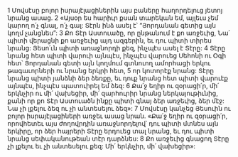 1 Մովսէսը բոլոր իսրայէլացիներին այս բաները հաղորդելուց յետոյ նրանց ասաց. 2 «Այսօր ես հարիւր քսան տարեկան եմ, այլեւս չեմ կարող ո՛չ գնալ, ո՛չ գալ: Տէրն ինձ ասել է՝ “Յորդանան գետից այն կողմ չանցնես”: 3 Քո Տէր Աստուածը, որ ընթանում է քո առջեւից, Նա՛ պիտի վերացնի քո առջեւից այդ ազգերին, եւ դու պիտի տիրես նրանց: Յեսո՛ւն պիտի առաջնորդի քեզ, ինչպէս ասել է Տէրը: 4 Տէրը նրանց հետ պիտի վարուի այնպէս, ինչպէս վարուեց Սեհոնի ու Օգի հետ՝ Յորդանան գետի այն կողմում գտնուող ամորհացի երկու թագաւորների ու նրանց երկրի հետ, 5 որ կոտորէք նրանց: Տէրը նրանց պիտի յանձնի ձեր ձեռքը, եւ դուք նրանց հետ պիտի վարուէք այնպէս, ինչպէս պատուիրել եմ ձեզ: 6 Քա՛ջ եղիր ու զօրացի՛ր, մի՛ երկնչիր ու մի՛ վախեցիր, մի՛ զարհուրիր նրանց ներկայութիւնից, քանի որ քո Տէր Աստուածն ինքը պիտի գնայ ձեր առջեւից, ձեր մէջ: Նա չի լքելու ձեզ ու չի անտեսելու ձեզ»:
7 Մովսէսը կանչեց Յեսուին ու բոլոր իսրայէլացիների առջեւ ասաց նրան. «Քա՛ջ եղիր ու զօրացի՛ր, որովհետեւ այս ժողովրդին առաջնորդելով՝ դու պիտի մտնես այն երկիրը, որ ձեր հայրերի Տէրը երդուեց տալ նրանց, եւ դու պիտի նրանց սեփականութեան տէր դարձնես: 8 Քո առջեւից գնացող Տէրը չի լքելու եւ չի անտեսելու քեզ: Մի՛ երկնչիր, մի՛ վախեցիր»:
